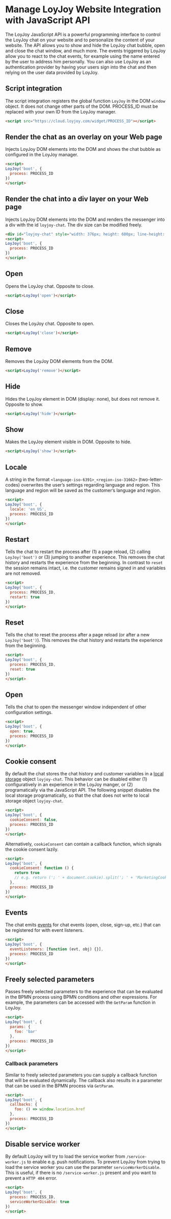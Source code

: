# Manage LoyJoy Website Integration with JavaScript API

The LoyJoy JavaScript API is a powerful programming interface to control the LoyJoy chat on your website and to personalize the content of your website. The API allows you to show and hide the LoyJoy chat bubble, open and close the chat window, and much more. The events triggered by LoyJoy allow you to react to the chat events, for example using the name entered by the user to address him personally. You can also use LoyJoy as an authentication provider by having your users sign into the chat and then relying on the user data provided by LoyJoy.


## Script integration

The script integration registers the global function `LoyJoy` in the DOM `window` object. It does not change other parts of the DOM. PROCESS_ID must be replaced with your own ID from the LoyJoy manager.

```html
<script src="https://cloud.loyjoy.com/widget/PROCESS_ID"></script>
```

## Render the chat as an overlay on your Web page

Injects LoyJoy DOM elements into the DOM and shows the chat bubble as configured in the LoyJoy manager.

```html
<script>
LoyJoy('boot', {
  process: PROCESS_ID
})
</script>
```

## Render the chat into a div layer on your Web page

Injects LoyJoy DOM elements into the DOM and renders the messenger into a div with the id `loyjoy-chat`. The div size can be modified freely.

```html
<div id="loyjoy-chat" style="width: 376px; height: 600px; line-height: 0; padding: 0"></div>
<script>
LoyJoy('boot', {
  process: PROCESS_ID
})
</script>
```

## Open

Opens the LoyJoy chat. Opposite to close.

```html
<script>LoyJoy('open')</script>
```

## Close

Closes the LoyJoy chat. Opposite to open.

```html
<script>LoyJoy('close')</script>
```

## Remove

Removes the LoyJoy DOM elements from the DOM.

```html
<script>LoyJoy('remove')</script>
```

## Hide

Hides the LoyJoy element in DOM (display: none), but does not remove it. Opposite to show.

```html
<script>LoyJoy('hide')</script>
```

## Show

Makes the LoyJoy element visible in DOM. Opposite to hide.

```html
<script>LoyJoy('show')</script>
```

## Locale

A string in the format `<language-iso-6391>_<region-iso-31662>` (two-letter-codes) overwrites the user’s settings regarding language and region. This language and region will be saved as the customer’s language and region.

```html
<script>
LoyJoy('boot', {
  locale: 'en_US',
  process: PROCESS_ID
})
</script>
```

## Restart

Tells the chat to restart the process after (1) a page reload, (2) calling `LoyJoy('boot')` or (3) jumping to another experience. This removes the chat history and restarts the experience from the beginning. In contrast to `reset` the session remains intact, i.e. the customer remains signed in and variables are not removed.

```html
<script>
LoyJoy('boot', {
  process: PROCESS_ID,
  restart: true
})
</script>
```

## Reset

Tells the chat to reset the process after a page reload (or after a new `LoyJoy('boot')`). This removes the chat history and restarts the experience from the beginning.

```html
<script>
LoyJoy('boot', {
  process: PROCESS_ID,
  reset: true
})
</script>
```

## Open

Tells the chat to open the messenger window independent of other configuration settings.

```html
<script>
LoyJoy('boot', {
  open: true,
  process: PROCESS_ID
})
</script>
```

## Cookie consent

By default the chat stores the chat history and customer variables in a [local storage](https://en.wikipedia.org/wiki/Web_storage) object `loyjoy-chat`. This behavior can be disabled either (1) configuratively in an experience in the LoyJoy manger, or (2) programatically via the JavaScript API. The following snippet disables the local storage programatically, so that the chat does not write to local storage object `loyjoy-chat`. 

```html
<script>
LoyJoy('boot', {
  cookieConsent: false,
  process: PROCESS_ID
})
</script>
```

Alternatively, `cookieConsent` can contain a callback function, which signals the cookie consent lazily.

```html
<script>
LoyJoy('boot', {
  cookieConsent: function () {
    return true
    // e.g. return ('; ' + document.cookie).split('; ' + 'MarketingCookiesEnabled' + '=').pop().split(';').shift() == '1'
  },
  process: PROCESS_ID
})
</script>
```

## Events

The chat emits [events](/experiences/events/events.md) for chat events (open, close, sign-up, etc.) that can be registered for with event listeners. 

```html
<script>
LoyJoy('boot', {
  eventListeners: [function (evt, obj) {}],
  process: PROCESS_ID
})
</script>
```

## Freely selected parameters

Passes freely selected parameters to the experience that can be evaluated in the BPMN process using BPMN conditions and other expressions. For example, the parameters can be accessed with the `GetParam` function in LoyJoy.

```html
<script>
LoyJoy('boot', {
  params: {
    foo: 'bar'
  },
  process: PROCESS_ID
})
</script>
```

### Callback parameters

Similar to freely selected parameters you can supply a callback function that will be evaluated dynamically. The callback also results in a parameter that can be used in the BPMN process via `GetParam`.

```html
<script>
LoyJoy('boot', {
  callbacks: {
    foo: () => window.location.href
  },
  process: PROCESS_ID
})
</script>
```

## Disable service worker

By default LoyJoy will try to load the service worker from `/service-worker.js` to enable e.g. push notifications. To prevent LoyJoy from trying to load the service worker you can use the parameter `serviceWorkerDisable`. This is useful, if there is no `/service-worker.js` present and you want to prevent a `HTTP 404` error.

```html
<script>
LoyJoy('boot', {
  process: PROCESS_ID,
  serviceWorkerDisable: true
})
</script>
```

